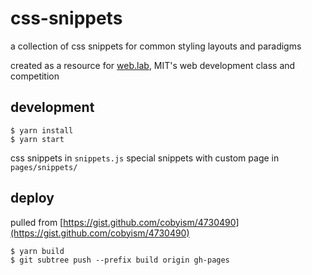 # css-snippets

a collection of css snippets for common styling layouts and paradigms

created as a resource for [web.lab](https://weblab.mit.edu), MIT's web development class and competition

## development

```
$ yarn install
$ yarn start
```

css snippets in `snippets.js`
special snippets with custom page in `pages/snippets/`

## deploy

pulled from [https://gist.github.com/cobyism/4730490](https://gist.github.com/cobyism/4730490)

```
$ yarn build
$ git subtree push --prefix build origin gh-pages
```
